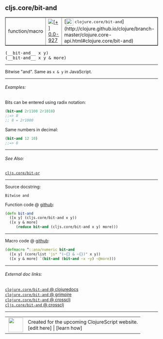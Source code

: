 ## cljs.core/bit-and



 <table border="1">
<tr>
<td>function/macro</td>
<td><a href="https://github.com/cljsinfo/cljs-api-docs/tree/0.0-927"><img valign="middle" alt="[+] 0.0-927" title="Added in 0.0-927" src="https://img.shields.io/badge/+-0.0--927-lightgrey.svg"></a> </td>
<td>
[<img height="24px" valign="middle" src="http://i.imgur.com/1GjPKvB.png"> <samp>clojure.core/bit-and</samp>](http://clojure.github.io/clojure/branch-master/clojure.core-api.html#clojure.core/bit-and)
</td>
</tr>
</table>


 <samp>
(__bit-and__ x y)<br>
</samp>
 <samp>
(__bit-and__ x y & more)<br>
</samp>

---

Bitwise "and".  Same as `x & y` in JavaScript.



---

###### Examples:

Bits can be entered using radix notation:

```clj
(bit-and 2r1100 2r1010)
;;=> 8
;; 8 = 2r1000
```

Same numbers in decimal:

```clj
(bit-and 12 10)
;;=> 8
```



---

###### See Also:

[`cljs.core/bit-or`](../cljs.core/bit-or.md)<br>

---


Source docstring:

```
Bitwise and
```


Function code @ [github](https://github.com/clojure/clojurescript/blob/r2913/src/cljs/cljs/core.cljs#L2093-L2097):

```clj
(defn bit-and
  ([x y] (cljs.core/bit-and x y))
  ([x y & more]
     (reduce bit-and (cljs.core/bit-and x y) more)))
```

<!--
Repo - tag - source tree - lines:

 <pre>
clojurescript @ r2913
└── src
    └── cljs
        └── cljs
            └── <ins>[core.cljs:2093-2097](https://github.com/clojure/clojurescript/blob/r2913/src/cljs/cljs/core.cljs#L2093-L2097)</ins>
</pre>

-->

---

Macro code @ [github](https://github.com/clojure/clojurescript/blob/r2913/src/clj/cljs/core.clj#L493-L495):

```clj
(defmacro ^::ana/numeric bit-and
  ([x y] (core/list 'js* "(~{} & ~{})" x y))
  ([x y & more] `(bit-and (bit-and ~x ~y) ~@more)))
```

<!--
Repo - tag - source tree - lines:

 <pre>
clojurescript @ r2913
└── src
    └── clj
        └── cljs
            └── <ins>[core.clj:493-495](https://github.com/clojure/clojurescript/blob/r2913/src/clj/cljs/core.clj#L493-L495)</ins>
</pre>
-->

---


###### External doc links:

[`clojure.core/bit-and` @ clojuredocs](http://clojuredocs.org/clojure.core/bit-and)<br>
[`clojure.core/bit-and` @ grimoire](http://conj.io/store/v1/org.clojure/clojure/1.7.0-beta3/clj/clojure.core/bit-and/)<br>
[`clojure.core/bit-and` @ crossclj](http://crossclj.info/fun/clojure.core/bit-and.html)<br>
[`cljs.core/bit-and` @ crossclj](http://crossclj.info/fun/cljs.core.cljs/bit-and.html)<br>

---

 <table>
<tr><td>
<img valign="middle" align="right" width="48px" src="http://i.imgur.com/Hi20huC.png">
</td><td>
Created for the upcoming ClojureScript website.<br>
[edit here] | [learn how]
</td></tr></table>

[edit here]:https://github.com/cljsinfo/cljs-api-docs/blob/master/cljsdoc/cljs.core/bit-and.cljsdoc
[learn how]:https://github.com/cljsinfo/cljs-api-docs/wiki/cljsdoc-files

<!--

This information was too distracting to show to readers, but I'll leave it
commented here since it is helpful to:

- pretty-print the data used to generate this document
- and show how to retrieve that data



The API data for this symbol:

```clj
{:description "Bitwise \"and\".  Same as `x & y` in JavaScript.",
 :ns "cljs.core",
 :name "bit-and",
 :signature ["[x y]" "[x y & more]"],
 :history [["+" "0.0-927"]],
 :type "function/macro",
 :related ["cljs.core/bit-or"],
 :full-name-encode "cljs.core/bit-and",
 :source {:code "(defn bit-and\n  ([x y] (cljs.core/bit-and x y))\n  ([x y & more]\n     (reduce bit-and (cljs.core/bit-and x y) more)))",
          :title "Function code",
          :repo "clojurescript",
          :tag "r2913",
          :filename "src/cljs/cljs/core.cljs",
          :lines [2093 2097]},
 :extra-sources [{:code "(defmacro ^::ana/numeric bit-and\n  ([x y] (core/list 'js* \"(~{} & ~{})\" x y))\n  ([x y & more] `(bit-and (bit-and ~x ~y) ~@more)))",
                  :title "Macro code",
                  :repo "clojurescript",
                  :tag "r2913",
                  :filename "src/clj/cljs/core.clj",
                  :lines [493 495]}],
 :examples [{:id "3c0470",
             :content "Bits can be entered using radix notation:\n\n```clj\n(bit-and 2r1100 2r1010)\n;;=> 8\n;; 8 = 2r1000\n```\n\nSame numbers in decimal:\n\n```clj\n(bit-and 12 10)\n;;=> 8\n```"}],
 :full-name "cljs.core/bit-and",
 :clj-symbol "clojure.core/bit-and",
 :docstring "Bitwise and"}

```

Retrieve the API data for this symbol:

```clj
;; from Clojure REPL
(require '[clojure.edn :as edn])
(-> (slurp "https://raw.githubusercontent.com/cljsinfo/cljs-api-docs/catalog/cljs-api.edn")
    (edn/read-string)
    (get-in [:symbols "cljs.core/bit-and"]))
```

-->
